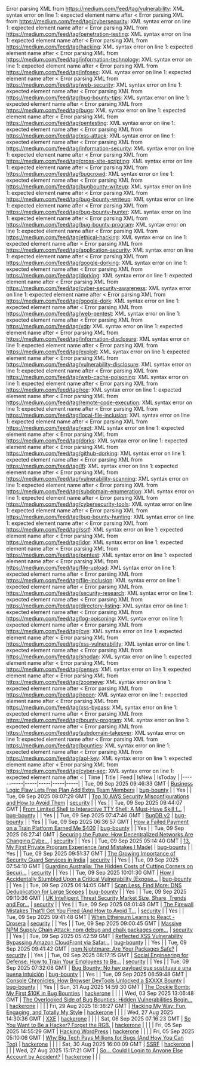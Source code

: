 Error parsing XML from https://medium.com/feed/tag/vulnerability: XML syntax error on line 1: expected element name after <
Error parsing XML from https://medium.com/feed/tag/cybersecurity: XML syntax error on line 1: expected element name after <
Error parsing XML from https://medium.com/feed/tag/penetration-testing: XML syntax error on line 1: expected element name after <
Error parsing XML from https://medium.com/feed/tag/hacking: XML syntax error on line 1: expected element name after <
Error parsing XML from https://medium.com/feed/tag/information-technology: XML syntax error on line 1: expected element name after <
Error parsing XML from https://medium.com/feed/tag/infosec: XML syntax error on line 1: expected element name after <
Error parsing XML from https://medium.com/feed/tag/web-security: XML syntax error on line 1: expected element name after <
Error parsing XML from https://medium.com/feed/tag/bug-bounty-tips: XML syntax error on line 1: expected element name after <
Error parsing XML from https://medium.com/feed/tag/bugs: XML syntax error on line 1: expected element name after <
Error parsing XML from https://medium.com/feed/tag/pentesting: XML syntax error on line 1: expected element name after <
Error parsing XML from https://medium.com/feed/tag/xss-attack: XML syntax error on line 1: expected element name after <
Error parsing XML from https://medium.com/feed/tag/information-security: XML syntax error on line 1: expected element name after <
Error parsing XML from https://medium.com/feed/tag/cross-site-scripting: XML syntax error on line 1: expected element name after <
Error parsing XML from https://medium.com/feed/tag/bugcrowd: XML syntax error on line 1: expected element name after <
Error parsing XML from https://medium.com/feed/tag/bugbounty-writeup: XML syntax error on line 1: expected element name after <
Error parsing XML from https://medium.com/feed/tag/bug-bounty-writeup: XML syntax error on line 1: expected element name after <
Error parsing XML from https://medium.com/feed/tag/bug-bounty-hunter: XML syntax error on line 1: expected element name after <
Error parsing XML from https://medium.com/feed/tag/bug-bounty-program: XML syntax error on line 1: expected element name after <
Error parsing XML from https://medium.com/feed/tag/ethical-hacking: XML syntax error on line 1: expected element name after <
Error parsing XML from https://medium.com/feed/tag/application-security: XML syntax error on line 1: expected element name after <
Error parsing XML from https://medium.com/feed/tag/google-dorking: XML syntax error on line 1: expected element name after <
Error parsing XML from https://medium.com/feed/tag/dorking: XML syntax error on line 1: expected element name after <
Error parsing XML from https://medium.com/feed/tag/cyber-security-awareness: XML syntax error on line 1: expected element name after <
Error parsing XML from https://medium.com/feed/tag/google-dork: XML syntax error on line 1: expected element name after <
Error parsing XML from https://medium.com/feed/tag/web-pentest: XML syntax error on line 1: expected element name after <
Error parsing XML from https://medium.com/feed/tag/vdp: XML syntax error on line 1: expected element name after <
Error parsing XML from https://medium.com/feed/tag/information-disclosure: XML syntax error on line 1: expected element name after <
Error parsing XML from https://medium.com/feed/tag/exploit: XML syntax error on line 1: expected element name after <
Error parsing XML from https://medium.com/feed/tag/vulnerability-disclosure: XML syntax error on line 1: expected element name after <
Error parsing XML from https://medium.com/feed/tag/web-cache-poisoning: XML syntax error on line 1: expected element name after <
Error parsing XML from https://medium.com/feed/tag/rce: XML syntax error on line 1: expected element name after <
Error parsing XML from https://medium.com/feed/tag/remote-code-execution: XML syntax error on line 1: expected element name after <
Error parsing XML from https://medium.com/feed/tag/local-file-inclusion: XML syntax error on line 1: expected element name after <
Error parsing XML from https://medium.com/feed/tag/vapt: XML syntax error on line 1: expected element name after <
Error parsing XML from https://medium.com/feed/tag/dorks: XML syntax error on line 1: expected element name after <
Error parsing XML from https://medium.com/feed/tag/github-dorking: XML syntax error on line 1: expected element name after <
Error parsing XML from https://medium.com/feed/tag/lfi: XML syntax error on line 1: expected element name after <
Error parsing XML from https://medium.com/feed/tag/vulnerability-scanning: XML syntax error on line 1: expected element name after <
Error parsing XML from https://medium.com/feed/tag/subdomain-enumeration: XML syntax error on line 1: expected element name after <
Error parsing XML from https://medium.com/feed/tag/cybersecurity-tools: XML syntax error on line 1: expected element name after <
Error parsing XML from https://medium.com/feed/tag/bug-bounty-hunting: XML syntax error on line 1: expected element name after <
Error parsing XML from https://medium.com/feed/tag/ssrf: XML syntax error on line 1: expected element name after <
Error parsing XML from https://medium.com/feed/tag/idor: XML syntax error on line 1: expected element name after <
Error parsing XML from https://medium.com/feed/tag/pentest: XML syntax error on line 1: expected element name after <
Error parsing XML from https://medium.com/feed/tag/file-upload: XML syntax error on line 1: expected element name after <
Error parsing XML from https://medium.com/feed/tag/file-inclusion: XML syntax error on line 1: expected element name after <
Error parsing XML from https://medium.com/feed/tag/security-research: XML syntax error on line 1: expected element name after <
Error parsing XML from https://medium.com/feed/tag/directory-listing: XML syntax error on line 1: expected element name after <
Error parsing XML from https://medium.com/feed/tag/log-poisoning: XML syntax error on line 1: expected element name after <
Error parsing XML from https://medium.com/feed/tag/cve: XML syntax error on line 1: expected element name after <
Error parsing XML from https://medium.com/feed/tag/xss-vulnerability: XML syntax error on line 1: expected element name after <
Error parsing XML from https://medium.com/feed/tag/shodan: XML syntax error on line 1: expected element name after <
Error parsing XML from https://medium.com/feed/tag/censys: XML syntax error on line 1: expected element name after <
Error parsing XML from https://medium.com/feed/tag/zoomeye: XML syntax error on line 1: expected element name after <
Error parsing XML from https://medium.com/feed/tag/recon: XML syntax error on line 1: expected element name after <
Error parsing XML from https://medium.com/feed/tag/xss-bypass: XML syntax error on line 1: expected element name after <
Error parsing XML from https://medium.com/feed/tag/bounty-program: XML syntax error on line 1: expected element name after <
Error parsing XML from https://medium.com/feed/tag/subdomain-takeover: XML syntax error on line 1: expected element name after <
Error parsing XML from https://medium.com/feed/tag/bounties: XML syntax error on line 1: expected element name after <
Error parsing XML from https://medium.com/feed/tag/api-key: XML syntax error on line 1: expected element name after <
Error parsing XML from https://medium.com/feed/tag/cyber-sec: XML syntax error on line 1: expected element name after <
| Time | Title | Feed | IsNew | IsToday |
|-----------|-----|-----|-----|-----|
| Tue, 09 Sep 2025 09:46:33 GMT | [Business Logic Flaw Lets Free Plan Add Extra Team Members](https://freedium.cfd/https://medium.com/p/600581cd3205) | [bug-bounty](https://medium.com/feed/tag/bug-bounty) |  | Yes |
| Tue, 09 Sep 2025 08:07:29 GMT | [Top 10 AWS Security Misconfigurations and How to Avoid Them](https://freedium.cfd/https://medium.com/p/774fdf3b77c5) | [security](https://medium.com/feed/tag/security) |  | Yes |
| Tue, 09 Sep 2025 09:44:07 GMT | [ From Limited Shell to Interactive TTY Shell: A Must-Have Skill f...](https://freedium.cfd/https://medium.com/p/b0f407897dac) | [bug-bounty](https://medium.com/feed/tag/bug-bounty) |  | Yes |
| Tue, 09 Sep 2025 07:47:46 GMT | [BugDB v2](https://freedium.cfd/https://medium.com/p/7f2b9d89869d) | [bug-bounty](https://medium.com/feed/tag/bug-bounty) |  | Yes |
| Tue, 09 Sep 2025 06:36:57 GMT | [How a Failed Payment on a Train Platform Earned Me $400](https://freedium.cfd/https://medium.com/p/23241d204550) | [bug-bounty](https://medium.com/feed/tag/bug-bounty) |  | Yes |
| Tue, 09 Sep 2025 08:27:41 GMT | [Securing the Future: How Decentralized Networks Are Changing Cybe...](https://freedium.cfd/https://medium.com/p/5f64770315b2) | [security](https://medium.com/feed/tag/security) |  | Yes |
| Tue, 09 Sep 2025 05:14:40 GMT | [13. My First Private Program Experience (and Mistakes I Made)](https://freedium.cfd/https://medium.com/p/a5d8d6b325a7) | [bug-bounty](https://medium.com/feed/tag/bug-bounty) |  | Yes |
| Tue, 09 Sep 2025 09:51:37 GMT | [The Growing Importance of Security Guard Services in India](https://freedium.cfd/https://medium.com/p/7c4edcb206bd) | [security](https://medium.com/feed/tag/security) |  | Yes |
| Tue, 09 Sep 2025 07:54:10 GMT | [Guarding Australia: The Hidden Costs of Cutting Corners on Securi...](https://freedium.cfd/https://medium.com/p/58f8946e9b6d) | [security](https://medium.com/feed/tag/security) |  | Yes |
| Tue, 09 Sep 2025 10:01:30 GMT | [How I Accidentally Stumbled Upon a Critical Vulnerability (Expose...](https://freedium.cfd/https://medium.com/p/420f17004062) | [bug-bounty](https://medium.com/feed/tag/bug-bounty) |  | Yes |
| Tue, 09 Sep 2025 06:14:05 GMT | [Scan Less, Find More: DNS Deduplication for Large Scopes](https://freedium.cfd/https://medium.com/p/efbe1cdf57e9) | [bug-bounty](https://medium.com/feed/tag/bug-bounty) |  | Yes |
| Tue, 09 Sep 2025 09:10:36 GMT | [UK Intelligent Threat Security Market Size, Share, Trends and For...](https://freedium.cfd/https://medium.com/p/d695a95dba78) | [security](https://medium.com/feed/tag/security) |  | Yes |
| Tue, 09 Sep 2025 08:01:48 GMT | [The Firewall Mistakes That’ll Get You Fired (And How to Avoid T...](https://freedium.cfd/https://medium.com/p/f9053eaad6c7) | [security](https://medium.com/feed/tag/security) |  | Yes |
| Tue, 09 Sep 2025 09:41:48 GMT | [When Ethereum Learns to React - Drosera](https://freedium.cfd/https://medium.com/p/30757562317b) | [security](https://medium.com/feed/tag/security) |  | Yes |
| Tue, 09 Sep 2025 09:00:45 GMT | [Massive NPM Supply Chain Attack: npm debug and chalk packages com...](https://freedium.cfd/https://medium.com/p/9c7e2cad8b17) | [security](https://medium.com/feed/tag/security) |  | Yes |
| Tue, 09 Sep 2025 05:42:59 GMT | [Reflected XSS Vulnerability Bypassing Amazon CloudFront via Safar...](https://freedium.cfd/https://medium.com/p/5416b5b64be2) | [bug-bounty](https://medium.com/feed/tag/bug-bounty) |  | Yes |
| Tue, 09 Sep 2025 09:41:42 GMT | [npm Nightmare: Are Your Packages Safe?](https://freedium.cfd/https://medium.com/p/25db31dc26be) | [security](https://medium.com/feed/tag/security) |  | Yes |
| Tue, 09 Sep 2025 08:17:15 GMT | [Social Engineering for Defense: How to Train Your Employees to Be...](https://freedium.cfd/https://medium.com/p/fa3ca2998e77) | [security](https://medium.com/feed/tag/security) |  | Yes |
| Tue, 09 Sep 2025 07:32:08 GMT | [ Bug Bounty: No hay payload que sustituya a una buena intuición](https://freedium.cfd/https://medium.com/p/e7f12dce0253) | [bug-bounty](https://medium.com/feed/tag/bug-bounty) |  | Yes |
| Tue, 09 Sep 2025 06:59:48 GMT | [ Console Chronicles: How Browser DevTools Unlocked a $XXXX Bounty](https://freedium.cfd/https://medium.com/p/2536fe09615d) | [bug-bounty](https://medium.com/feed/tag/bug-bounty) |  | Yes |
| Sun, 31 Aug 2025 14:59:30 GMT | [The Cookie Bomb: My First $10K in Bug Bounties](https://freedium.cfd/https://medium.com/p/f86cb22c37fa) | [hackerone](https://medium.com/feed/tag/hackerone) |  |  |
| Wed, 03 Sep 2025 13:06:48 GMT | [The Overlooked Side of Bug Bounties: Hidden Vulnerabilities Begin...](https://freedium.cfd/https://medium.com/p/71b0aacbc6c8) | [hackerone](https://medium.com/feed/tag/hackerone) |  |  |
| Fri, 29 Aug 2025 18:38:27 GMT | [Hacking My Way: Fun, Engaging, and Totally My Style](https://freedium.cfd/https://medium.com/p/1eb0d1fe888a) | [hackerone](https://medium.com/feed/tag/hackerone) |  |  |
| Wed, 27 Aug 2025 14:30:36 GMT | [XXE](https://freedium.cfd/https://medium.com/p/72ec2726fc2c) | [hackerone](https://medium.com/feed/tag/hackerone) |  |  |
| Sat, 06 Sep 2025 07:16:23 GMT | [So You Want to Be a Hacker? Forget the RGB.](https://freedium.cfd/https://medium.com/p/e861ea4a29d4) | [hackerone](https://medium.com/feed/tag/hackerone) |  |  |
| Fri, 05 Sep 2025 14:55:29 GMT | [Hacking WordPress](https://freedium.cfd/https://medium.com/p/6f25147fd3a9) | [hackerone](https://medium.com/feed/tag/hackerone) |  |  |
| Fri, 05 Sep 2025 05:10:06 GMT | [Why Big Tech Pays Millions for Bugs (And How You Can Too)](https://freedium.cfd/https://medium.com/p/84d30d4b6aed) | [hackerone](https://medium.com/feed/tag/hackerone) |  |  |
| Sat, 30 Aug 2025 16:00:09 GMT | [SSRF](https://freedium.cfd/https://medium.com/p/7c3f196e8d45) | [hackerone](https://medium.com/feed/tag/hackerone) |  |  |
| Wed, 27 Aug 2025 15:17:21 GMT | [So… Could I Login to Anyone Else Account by Accident?](https://freedium.cfd/https://medium.com/p/2d1345406577) | [hackerone](https://medium.com/feed/tag/hackerone) |  |  |
